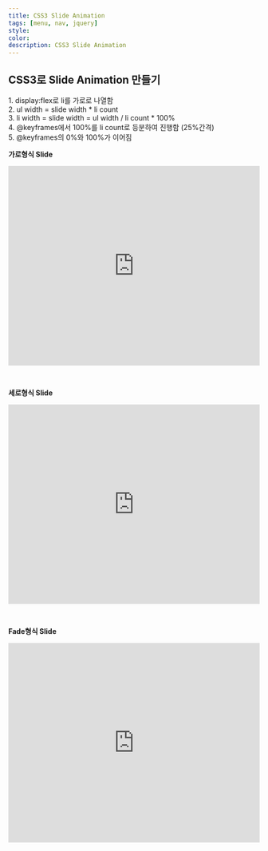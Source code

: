 ```yaml
---
title: CSS3 Slide Animation
tags: [menu, nav, jquery]
style: 
color: 
description: CSS3 Slide Animation
---
```


<h2>CSS3로 Slide Animation 만들기</h2>

<p>
    1. display:flex로 li를 가로로 나열함<br/>
    2. ul width = slide width * li count<br/>
    3. li width = slide width = ul width / li count * 100%<br/>
    4. @keyframes에서 100%를 li count로 등분하여 진행함 (25%간격)<br/>
    5. @keyframes의 0%와 100%가 이어짐
</p>


<b>가로형식 Slide</b>

<iframe height="400" width="100%" style="margin-bottom:30px" src="https://codepen.io/qrtukjrg-the-flexboxer/embed/poPRvGw?default-tab=html%2Cresult" frameborder="no" loading="lazy" allowtransparency="true" allowfullscreen="true">
</iframe>


<b>세로형식 Slide</b>

<iframe height="400" width="100%" style="margin-bottom:30px" src="https://codepen.io/qrtukjrg-the-flexboxer/embed/rNmjVaK?default-tab=html%2Cresult" frameborder="no" loading="lazy" allowtransparency="true" allowfullscreen="true">
</iframe>

<b>Fade형식 Slide</b>
<iframe height="400" width="100%" style="margin-bottom:30px" src="https://codepen.io/qrtukjrg-the-flexboxer/embed/BaRpoBY?default-tab=html%2Cresult" frameborder="no" loading="lazy" allowtransparency="true" allowfullscreen="true">
</iframe>